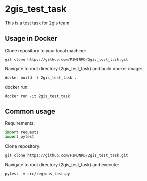 # 2gis_test_task

This is a test task for 2gis team

## Usage in Docker

Clone repository to your local machine:

```
git clone https://github.com/F1M3NRD/2gis_test_task.git
```

Navigate to root directory (2gis_test_task) and build docker image:

```
docker build -t 2gis_test_task .
```

docker run:

```
docker run -it 2gis_test_task
```

## Common usage

Requirements:
```python
import requests
import pytest
```

Clone repository:

```
git clone https://github.com/F1M3NRD/2gis_test_task.git
```

Navigate to root directory (2gis_test_task) and execute:

```
pytest -v src/regions_test.py
```